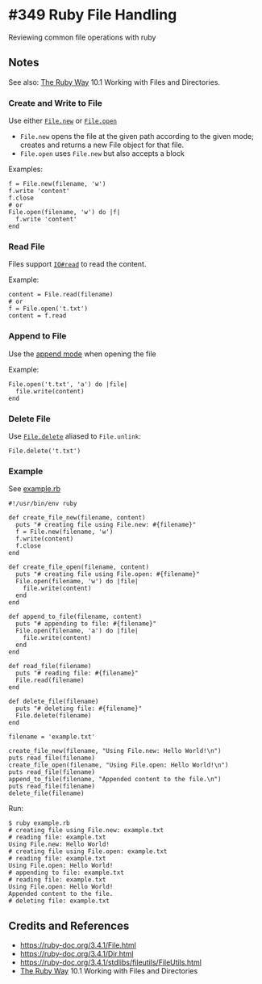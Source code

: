 # #349 Ruby File Handling

Reviewing common file operations with ruby

## Notes

See also: [The Ruby Way](../the-ruby-way/) 10.1 Working with Files and Directories.

### Create and Write to File

Use either
[`File.new`](https://ruby-doc.org/3.4.1/File.html#method-c-new)
or
[`File.open`](https://ruby-doc.org/3.4.1/File.html#method-c-open)

* `File.new` opens the file at the given path according to the given mode; creates and returns a new File object for that file.
* `File.open` uses `File.new` but also accepts a block

Examples:

    f = File.new(filename, 'w')
    f.write 'content'
    f.close
    # or
    File.open(filename, 'w') do |f|
      f.write 'content'
    end

### Read File

Files support [`IO#read`](https://ruby-doc.org/3.4.1/IO.html#method-i-read)
to read the content.

Example:

    content = File.read(filename)
    # or
    f = File.open('t.txt')
    content = f.read

### Append to File

Use the [append mode](https://ruby-doc.org/3.4.1/File.html#class-File-label-Read-2FWrite+Mode) when opening the file

Example:

    File.open('t.txt', 'a') do |file|
      file.write(content)
    end

### Delete File

Use [`File.delete`](https://ruby-doc.org/3.4.1/File.html#method-c-unlink)
aliased to `File.unlink`:

    File.delete('t.txt')

### Example

See [example.rb](./example.rb)

    #!/usr/bin/env ruby

    def create_file_new(filename, content)
      puts "# creating file using File.new: #{filename}"
      f = File.new(filename, 'w')
      f.write(content)
      f.close
    end

    def create_file_open(filename, content)
      puts "# creating file using File.open: #{filename}"
      File.open(filename, 'w') do |file|
        file.write(content)
      end
    end

    def append_to_file(filename, content)
      puts "# appending to file: #{filename}"
      File.open(filename, 'a') do |file|
        file.write(content)
      end
    end

    def read_file(filename)
      puts "# reading file: #{filename}"
      File.read(filename)
    end

    def delete_file(filename)
      puts "# deleting file: #{filename}"
      File.delete(filename)
    end

    filename = 'example.txt'

    create_file_new(filename, "Using File.new: Hello World!\n")
    puts read_file(filename)
    create_file_open(filename, "Using File.open: Hello World!\n")
    puts read_file(filename)
    append_to_file(filename, "Appended content to the file.\n")
    puts read_file(filename)
    delete_file(filename)

Run:

    $ ruby example.rb
    # creating file using File.new: example.txt
    # reading file: example.txt
    Using File.new: Hello World!
    # creating file using File.open: example.txt
    # reading file: example.txt
    Using File.open: Hello World!
    # appending to file: example.txt
    # reading file: example.txt
    Using File.open: Hello World!
    Appended content to the file.
    # deleting file: example.txt

## Credits and References

* <https://ruby-doc.org/3.4.1/File.html>
* <https://ruby-doc.org/3.4.1/Dir.html>
* <https://ruby-doc.org/3.4.1/stdlibs/fileutils/FileUtils.html>
* [The Ruby Way](../the-ruby-way/) 10.1 Working with Files and Directories

